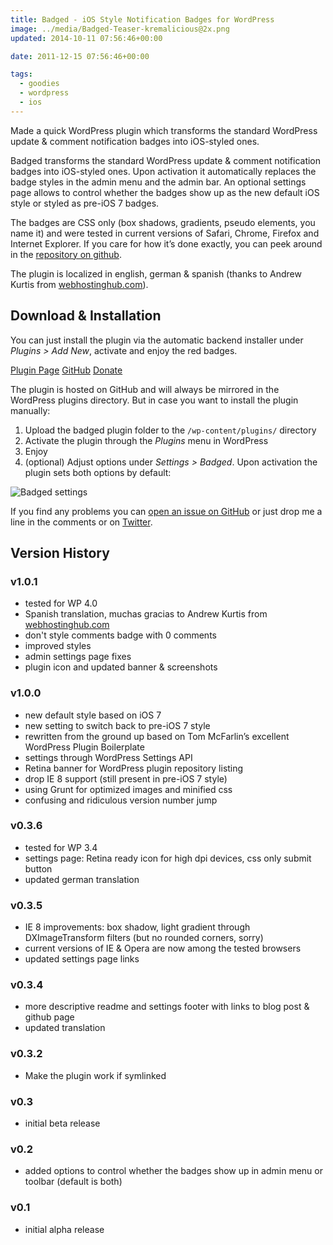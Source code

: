 ```yaml
---
title: Badged - iOS Style Notification Badges for WordPress
image: ../media/Badged-Teaser-kremalicious@2x.png
updated: 2014-10-11 07:56:46+00:00

date: 2011-12-15 07:56:46+00:00

tags:
  - goodies
  - wordpress
  - ios
---
```


Made a quick WordPress plugin which transforms the standard WordPress update & comment notification badges into iOS-styled ones.

Badged transforms the standard WordPress update & comment notification badges into iOS-styled ones. Upon activation it automatically replaces the badge styles in the admin menu and the admin bar. An optional settings page allows to control whether the badges show up as the new default iOS style or styled as pre-iOS 7 badges.

The badges are CSS only (box shadows, gradients, pseudo elements, you name it) and were tested in current versions of Safari, Chrome, Firefox and Internet Explorer. If you care for how it’s done exactly, you can peek around in the [repository on github](https://github.com/kremalicious/Badged/).

The plugin is localized in english, german & spanish (thanks to Andrew Kurtis from [webhostinghub.com](http://www.webhostinghub.com)).

## Download & Installation

You can just install the plugin via the automatic backend installer under _Plugins > Add New_, activate and enjoy the red badges.

<p class="content-download">
<a href="http://wordpress.org/extend/plugins/badged" class="btn-primary icon-wordpress">Plugin Page</a> <a class="btn-primary icon-github" href="https://github.com/kremalicious/Badged">GitHub</a> <a href="http://krlc.us/givecoffee" class="icon-heart btn">Donate</a>
</p>

The plugin is hosted on GitHub and will always be mirrored in the WordPress plugins directory. But in case you want to install the plugin manually:

1. Upload the badged plugin folder to the `/wp-content/plugins/` directory
2. Activate the plugin through the _Plugins_ menu in WordPress
3. Enjoy
4. (optional) Adjust options under _Settings > Badged_. Upon activation the plugin sets both options by default:

![Badged settings](../media/badged-settings.png)

If you find any problems you can [open an issue on GitHub](https://github.com/kremalicious/Badged/issues) or just drop me a line in the comments or on [Twitter](http://twitter.com/kremalicious).

## Version History

### v1.0.1

- tested for WP 4.0
- Spanish translation, muchas gracias to Andrew Kurtis from [webhostinghub.com](http://www.webhostinghub.com)
- don't style comments badge with 0 comments
- improved styles
- admin settings page fixes
- plugin icon and updated banner & screenshots

### v1.0.0

- new default style based on iOS 7
- new setting to switch back to pre-iOS 7 style
- rewritten from the ground up based on Tom McFarlin’s excellent WordPress Plugin Boilerplate
- settings through WordPress Settings API
- Retina banner for WordPress plugin repository listing
- drop IE 8 support (still present in pre-iOS 7 style)
- using Grunt for optimized images and minified css
- confusing and ridiculous version number jump

### v0.3.6

- tested for WP 3.4
- settings page: Retina ready icon for high dpi devices, css only submit button
- updated german translation

### v0.3.5

- IE 8 improvements: box shadow, light gradient through DXImageTransform filters (but no rounded corners, sorry)
- current versions of IE & Opera are now among the tested browsers
- updated settings page links

### v0.3.4

- more descriptive readme and settings footer with links to blog post & github page
- updated translation

### v0.3.2

- Make the plugin work if symlinked

### v0.3

- initial beta release

### v0.2

- added options to control whether the badges show up in admin menu or toolbar (default is both)

### v0.1

- initial alpha release
